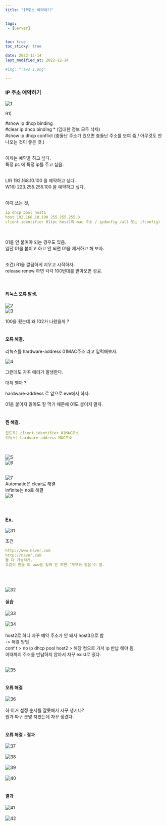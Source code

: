 ```yaml
---
title: "IP주소 예약하기"


tags:
 - [Server]


toc: true
toc_sticky: true

date: 2022-12-14
last_modified_at: 2022-12-14

#img: ":aws 1.png"

---
```


<!-- outline-start -->

### IP 주소 예약하기 <br/>


![1](https://user-images.githubusercontent.com/117553252/213336559-4dba92a9-8b3d-44e7-8382-2f43ae57be31.png)


R1)<br/>

#show ip dhcp binding<br/>
#clear ip dhcp binding * (임대한 정보 모두 삭제)<br/>
#show ip dhcp conflict (충돌난 주소가 있으면 충돌난 주소를 보여 줌 / 아무것도 안 나오는 것이 좋은 것.)<br/><br/>

이제는 예약을 하고 싶다. <br/>
특정 pc 에 특정 ip를 주고 싶음.<br/><br/>

L9) 192.168.10.100 을 예약하고 싶다.<br/>
W16) 223.255.255.100 을 예약하고 싶다.<br/><br/>


이때 쓰는 것,<br/>

```yaml
ip dhcp pool host1
host 192.168.10.100 255.255.255.0
client-identifier 01(pc host1의 mac 주소 / ipdonfig /all 또는 ifconfig)
```
<br/>

01을 안 붙여야 되는 경우도 있음.<br/>
일단 01을 붙이고 하고 안 되면 01을 제거하고 해 보자.<br/><br/>

조건) R1을 깔끔하게 지우고 시작하자.<br/>
release renew 하면 각각 100번대를 받아오면 성공.<br/><br/><br/>




#### 리눅스 오류 발생. <br/>

![2](https://user-images.githubusercontent.com/117553252/213336565-dbd55165-95ac-4ba0-97a2-f2d6b6a841f7.png)
<br/>
![3](https://user-images.githubusercontent.com/117553252/213336567-7827ab2a-5106-45ec-9b4e-32d2e73cb2dc.png)
<br/>

100을 줬는데 왜 102가 나왔을까 ?<br/><br/>




#### 오류 해결. <br/>

리눅스를 hardware-address 01MAC주소 라고 입력해보자.<br/>


![4](https://user-images.githubusercontent.com/117553252/213336571-b71e3a86-d8c9-4c8f-998b-585995f365af.png)
<br/>

그런데도 자꾸 에러가 발생한다.<br/>

대체 왤까 ?<br/>

 hardware-address 로 앞으로 eve에서 하자.<br/>

01을 붙이지 않아도 잘 먹기 때문에 01도 붙이지 말자.<br/><br/>




#### 찐 해결. <br/>

```yaml
윈도우) client-identifier 01MAC주소
리눅스) hardware-address MAC주소
```
<br/>


![5](https://user-images.githubusercontent.com/117553252/213336574-6c773692-da20-4c8c-a394-da94ff937c55.png)
<br/>
![6](https://user-images.githubusercontent.com/117553252/213336575-63feafbc-3340-4119-85e0-39411b4da3e5.png)
<br/><br/>

![7](https://user-images.githubusercontent.com/117553252/213336578-7e8b8d58-3cd1-4b7a-b8ff-5c42499ebd9d.png)
<br/>
Automatic은 clear로 해결<br/>
Infinite는 no로 해결<br/>
![8](https://user-images.githubusercontent.com/117553252/213336580-b51d5464-c4f6-4d1a-af88-640e4d44534e.png)
<br/><br/><br/>





### Ex. <br/>

![31](https://user-images.githubusercontent.com/117553252/213599678-2f8c0e2b-63de-4c53-a18c-7d9f7920bf57.png)
<br/>

조건<br/>
```yaml
http://www.naver.com
http://naver.com
둘 다 가능하게.
똑같이 만들 되 www을 입력 안 하면 ‘부모와 같음’이 뜸.
```
<br/><br/>

![32](https://user-images.githubusercontent.com/117553252/213599685-ab3f23f4-41e5-4cde-be3a-aaf8ea4bc070.png)
<br/>

#### 실습 <br/>

![33](https://user-images.githubusercontent.com/117553252/213599687-227bb6ed-a8a5-48bc-8f3c-4368380fd00a.png)
<br/><br/>
![34](https://user-images.githubusercontent.com/117553252/213599688-2c42670b-1fdd-469f-b9c5-c93e6a119d4e.png)
<br/><br/>
host2로 하니 자꾸 예약 주소가 안 돼서 host3으로 함 <br/>
-> 해결 방법 <br/>
conf t > no ip dhcp pool host2 > 해당 컴으로 가서 ip 반납 해야 됨.<br/>
이때까지 주소를 반납하지 않아서 자꾸 exist로 떴다.<br/><br/>

![35](https://user-images.githubusercontent.com/117553252/213599690-75e82fb3-4240-45a6-8ceb-05b950b59cff.png)
<br/><br/>


#### 오류 해결 <br/>

![36](https://user-images.githubusercontent.com/117553252/213599691-84d3fa50-d2ed-441e-8e89-30e3b5756c6e.png)
<br/><br/>
하 이거 설정 순서를 잘못해서 자꾸 생기나?<br/>
뭔가 짜구 분명 지웠는데 자꾸 생겼다.<br/><br/>

#### 오류 해결 - 결과 <br/>

![37](https://user-images.githubusercontent.com/117553252/213599692-74820899-20b5-4760-8a7b-165cf5a94dc9.png)
<br/><br/>
![38](https://user-images.githubusercontent.com/117553252/213599695-58c08da2-a09a-403a-bbe3-786f6c3f5084.png)
<br/><br/>
![39](https://user-images.githubusercontent.com/117553252/213599696-39f6feea-1637-4394-81e5-0370d975574d.png)
<br/><br/>
![40](https://user-images.githubusercontent.com/117553252/213599698-363683ec-9911-402a-acd4-b6a55a529a7f.png)
<br/><br/>


#### 결과 <br/>

![41](https://user-images.githubusercontent.com/117553252/213599700-096fd0fa-690d-4f91-9791-6eaafc76cefa.png)
<br/><br/>
![42](https://user-images.githubusercontent.com/117553252/213599704-edcfd655-93e4-4bae-b2d5-387497e2caa2.png)
<br/><br/>


